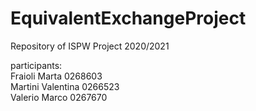 # EquivalentExchangeProject
Repository of ISPW Project 2020/2021

participants:\
  Fraioli Marta 0268603\
  Martini Valentina 0266523\
  Valerio Marco 0267670
